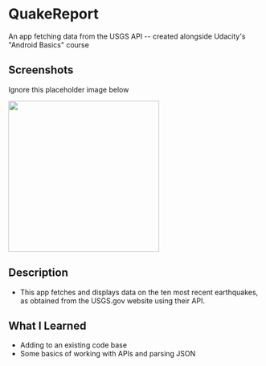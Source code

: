 # QuakeReport
An app fetching data from the USGS API -- created alongside Udacity's "Android Basics" course 

## Screenshots
Ignore this placeholder image below
<p float="left">
 <img src="https://user-images.githubusercontent.com/40474308/117542980-d2de7580-afe8-11eb-9777-43bfe426272b.png" width="300" />
</p>

## Description
* This app fetches and displays data on the ten most recent earthquakes, as obtained from the USGS.gov website using their API. 

## What I Learned
* Adding to an existing code base
* Some basics of working with APIs and parsing JSON



